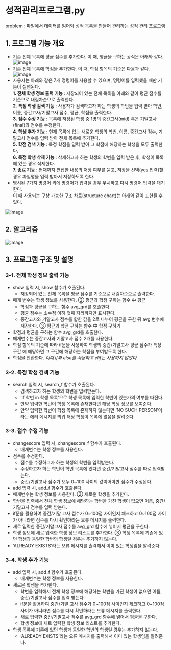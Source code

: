 # 성적관리프로그램.py
problem : 파일에서 데이터를 읽어와 성적 목록을 만들어 관리하는 성적 관리 프로그램
## 1. 프로그램 기능 개요
-	기존 전체 목록에 평균 점수를 추가한다. 이 때, 평균을 구하는 공식은 아래와 같다.
![image](https://user-images.githubusercontent.com/63652571/165659309-3305fc1d-2dc6-4d1c-839f-1585cf84e46a.png)  
- 기존 전체 목록에 학점을 추가한다. 이 때, 학점 항목의 기준은 다음과 같다.
![image](https://user-images.githubusercontent.com/63652571/165659344-f2471049-48d1-437c-8460-b7dc1452bd3a.png) 
- 사용자는 아래와 같은 7개 명령어를 사용할 수 있으며, 명령어를 입력했을 때만 기능이 실행된다.   
**1. 전체 학생 정보 출력 기능** : 저장되어 있는 전체 목록을 아래와 같이 평균 점수를 기준으로 내림차순으로 출력한다.  
**2. 특정 학생 검색 기능** : 사용자가 검색하고자 하는 학생의 학번을 입력 받아 학번, 이름, 중간고사/기말고사 점수, 평균, 학점을 출력한다.  
**3. 점수 수정 기능** : 목록에 저장된 학생 중 1명의 중간고사(mid) 혹은 기말고사(final)의 점수를 수정한다.   
**4. 학생 추가 기능** : 현재 목록에 없는 새로운 학생의 학번, 이름, 중간고사 점수, 기말고사 점수를 입력 받아 전체 목록에 추가한다.  
**5. 학점 검색 기능** : 특정 학점을 입력 받아 그 학점에 해당하는 학생을 모두 출력한다.  
**6. 특정 학생 삭제 기능** : 삭제하고자 하는 학생의 학번을 입력 받은 후, 학생이 목록에 있는 경우 삭제한다.  
**7. 종료 기능** : 현재까지 편집한 내용의 저장 여부를 묻고, 저장을 선택(yes 입력)할 경우 파일명을 입력 받아서 저장하도록 한다.   
-	명시된 7가지 명령어 외에 명령어가 입력될 경우 무시하고 다시 명령어 입력을 대기한다.  
  이 때 사용되는 구상 가능한 구조 차트(structure chart)는 아래와 같이 표현될 수 있다.
    
![image](https://user-images.githubusercontent.com/63652571/165659562-0322af75-b84a-46f9-bff0-a89e5754f143.png)  

## 2. 알고리즘
![image](https://user-images.githubusercontent.com/63652571/165659574-e0920c3c-948e-4195-a1da-315d2ca37789.png)  

## 3. 프로그램 구조 및 설명 
### 3-1. 전체 학생 정보 출력 기능
- show 입력 시, show 함수가 호출된다.
   - 저장되어 있는 전체 목록을 평균 점수를 기준으로 내림차순으로 출력한다.
- 매개 변수는 학생 정보를 사용한다.
② 평균과 학점 구하는 함수 中 평균
    - 학점과 평균을 구하는 함수 avg_grd를 호출한다.
    - 평균 점수는 소수점 이하 첫째 자리까지만 표시한다.
    - 중간고사와 기말고사 점수를 합한 값을 2로 나누어 평균을 구한 뒤 avg 변수에 저장한다.
③ 평균과 학점 구하는 함수 中 학점 구하기
- 학점과 평균을 구하는 함수 avg_grd를 호출한다.
- 매개변수는 중간고사와 기말고사 점수 2개를 사용한다.
- 학점 항목의 기준에 따라 if문을 사용하여 학생의 중간/기말고사 평균 점수가 특정 구간
에 해당하면 그 구간에 해당하는 학점을 부여받도록 한다.
- 학점을 반환한다. *이때 if와 else를 사용하고 elif는 사용하지 않았다.*  
### 3-2. 특정 학생 검색 기능
- search 입력 시, search_f 함수가 호출된다.
  - 검색하고자 하는 학생의 학번을 입력받는다.
  - ‘if 학번 in 학생 목록’으로 학생 목록에 입력한 학번이 있는가의 여부를 따진다. 
  - 만약 입력한 학번이 학생 목록에 존재한다면 해당 학생 정보를 보여준다.
  - 만약 입력한 학번이 학생 목록에 존재하지 않는다면 ‘NO SUCH PERSON’이라는 에러 메시지를 띄워 해당 학생이 목록에 없음을 알려준다.
### 3-3. 점수 수정 기능
- changescore 입력 시, changescore_f 함수가 호출된다.
  - 매개변수는 학생 정보를 사용한다.
- 점수를 수정한다.
  - 점수를 수정하고자 하는 학생의 학번을 입력받는다.
  - 수정하고자 하는 학번이 학번 목록에 있다면 중간/기말고사 점수를 따로 입력받는다.
  - 중간/기말고사 점수가 모두 0~100 사이의 값이어야만 점수가 수정된다.
- add 입력 시, add_f 함수가 호출된다.
- 매개변수는 학생 정보를 사용한다.
   ② 새로운 학생을 추가한다.
- 학번을 입력해서 전체 학생 정보에 해당하는 학번을 가진 학생이 없으면 이름, 중간/
기말고사 점수를 입력 받는다.
- if문을 활용하여 중간/기말 고사 점수가 0~100점 사이인지 체크하고 0~100점 사이가
 아니라면 점수를 다시 확인하라는 오류 메시지를 출력한다.
- 새로 입력한 중간/기말고사 점수를 avg_grd 함수에 넣어서 평균을 구한다.
- 학생 정보에 새로 입력한 학생 정보 리스트를 추가한다.
③ 학생 목록에 기존에 있던 학생과 동일한 학번의 학생일 경우는 추가하지 않는다.
- ‘ALREADY EXISTS’라는 오류 메시지를 출력해서 이미 있는 학생임을 알려준다. 
### 3-4. 학생 추가 기능
- add 입력 시, add_f 함수가 호출된다.
  - 매개변수는 학생 정보를 사용한다.
- 새로운 학생을 추가한다.
  - 학번을 입력해서 전체 학생 정보에 해당하는 학번을 가진 학생이 없으면 이름, 중간/기말고사 점수를 입력 받는다.
  - if문을 활용하여 중간/기말 고사 점수가 0~100점 사이인지 체크하고 0~100점 사이가 아니라면 점수를 다시 확인하라는 오류 메시지를 출력한다.
  - 새로 입력한 중간/기말고사 점수를 avg_grd 함수에 넣어서 평균을 구한다.
  - 학생 정보에 새로 입력한 학생 정보 리스트를 추가한다.
- 학생 목록에 기존에 있던 학생과 동일한 학번의 학생일 경우는 추가하지 않는다.
  - ‘ALREADY EXISTS’라는 오류 메시지를 출력해서 이미 있는 학생임을 알려준다. 


